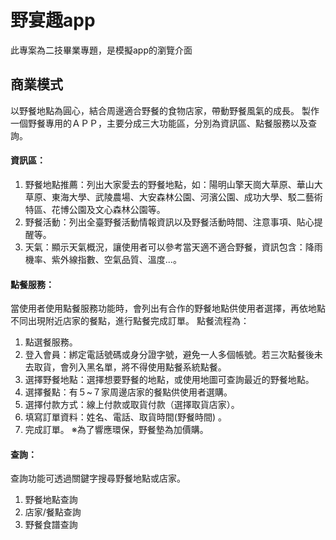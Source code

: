 # 野宴趣app
此專案為二技畢業專題，是模擬app的瀏覽介面
## 商業模式
以野餐地點為圓心，結合周邊適合野餐的食物店家，帶動野餐風氣的成長。
製作一個野餐專用的ＡＰＰ，主要分成三大功能區，分別為資訊區、點餐服務以及查詢。
#### 資訊區：
1. 野餐地點推薦：列出大家愛去的野餐地點，如：陽明山擎天崗大草原、華山大草原、東海大學、武陵農場、大安森林公園、河濱公園、成功大學、駁二藝術特區、花博公園及文心森林公園等。
2. 野餐活動：列出全臺野餐活動情報資訊以及野餐活動時間、注意事項、貼心提醒等。
3. 天氣：顯示天氣概況，讓使用者可以參考當天適不適合野餐，資訊包含：降雨機率、紫外線指數、空氣品質、溫度...。

#### 點餐服務：
當使用者使用點餐服務功能時，會列出有合作的野餐地點供使用者選擇，再依地點不同出現附近店家的餐點，進行點餐完成訂單。
點餐流程為：
1. 點選餐服務。
2. 登入會員：綁定電話號碼或身分證字號，避免一人多個帳號。若三次點餐後未去取貨，會列入黑名單，將不得使用點餐系統點餐。
3. 選擇野餐地點：選擇想要野餐的地點，或使用地圖可查詢最近的野餐地點。
4. 選擇餐點：有５~７家周邊店家的餐點供使用者選購。
5. 選擇付款方式：線上付款或取貨付款（選擇取貨店家）。
6. 填寫訂單資料：姓名、電話、取貨時間(野餐時間) 。
7. 完成訂單。
※為了響應環保，野餐墊為加價購。

#### 查詢：
查詢功能可透過關鍵字搜尋野餐地點或店家。
1. 野餐地點查詢
2. 店家/餐點查詢
3. 野餐食譜查詢
